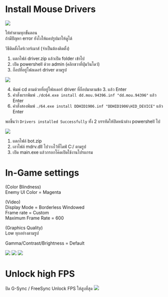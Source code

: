 # Install Mouse Drivers

![](https://i.imgur.com/nKLVp0B.png)

ให้ทำตามทุกขั้นตอน <br />
ถ้ามีปัญหา error ยังไงให้แคปรูปมาให้ดูได้

วิธีติดตั้งไดร์เวอร์เมาส์ (จำเป็นต้องติดตั้ง)

1. แตกไฟล์ driver.zip แล้วเปิด folder เข้าไป
2. เปิด powershell ด้วย admin (คลิกขวาที่ปุ่มวินโดว์)
3. ก็อปที่อยู่โฟลเดอร์ driver ตามรูป


![](https://i.imgur.com/waYp3hS.png)

4.  พิมพ์ cd ตามด้วยที่อยู่โฟลเดอร์ driver ที่ก็อปมาตามข้อ 3. แล้ว Enter
5.  คำสั่งแรกพิมพ์  ```./dc64.exe install dd.mou.94396.inf "dd.mou.94396"```      แล้ว Enter 
6.  คำสั่งสองพิมพ์  ```./64.exe install DDHID1906.inf "DDHID1906\HID_DEVICE"```   แล้ว Enter

พอขึ้นว่า ```Drivers installed Successfully```  ทั้ง 2 บรรทัดให้ปิดหน้าต่าง powershell ไป

![](https://i.imgur.com/zDkTUim.png)

1. แตกไฟล์ bot.zip 
2. เอาไฟล์ mdrv.dll ไปวางไว้ที่ไดฟ์  C:/  ตามรูป
3. เปิด main.exe แล้วกรอกโค๊ดเปิดใช้งานโปรแกรม

# In-Game settings

(Color Blindness) <br />
Enemy UI Color  =  Magenta

(Video) <br />
Display Mode = Borderless Windowed <br />
Frame rate = Custom <br />
Maximum Frame Rate = 600

(Graphics Quality) <br />
Low ทุกอย่างตามรูป

Gamma/Contrast/Brightness = Default

![](https://i.imgur.com/INbk0xj.png)
![](https://i.imgur.com/zkeczgN.png)
![](https://i.imgur.com/BC0bRWu.png)

# Unlock high FPS

ปิด G-Sync / FreeSync Unlock FPS ให้สูงที่สุด
![](https://i.imgur.com/OsqeQf1.png)

